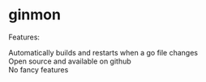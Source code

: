 # ginmon
Features:

Automatically builds and restarts when a go file changes  
Open source and available on github  
No fancy features
